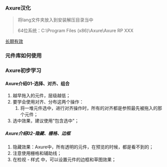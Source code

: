 ### Axure汉化

>将lang文件夹放入到安装解压目录当中
>
>64位系统：C:\Program Files (x86)\Axure\Axure RP XXX

[长期有效](https://www.it610.com/article/1277344475089223680.htm)

### 元件库如何使用

### Axure初步学习

#### Axure介绍01-选择、对齐、组合

1. 越早拖入的元件，层级越低；
2. 要学会使用对齐、分布这两个操作：
   1. 将一堆元件选中，进行对齐操作时，所有的对齐都是参照最先被拖入的那个元件；
3. 选中效果，建议使用"包含选中"；

##### Axure介绍02-隐藏、栅格、边框

1. 隐藏效果：Axure中，所有透明的元件，在预览的时候，都是看不到的；
2. 注意使用栅格和辅助线；
3. 在检视 - 样式 中，可以设置元件的边框和草图效果；